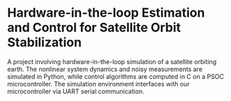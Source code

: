 # Hardware-in-the-loop Estimation and Control for Satellite Orbit Stabilization
A project involving hardware-in-the-loop simulation of a satellite orbiting earth. The nonlinear system dynamics and noisy measurements are simulated in Python, while control algorithms are computed in C on a PSOC microcontroller. The simulation environment interfaces with our microcontroller via UART serial communication.
